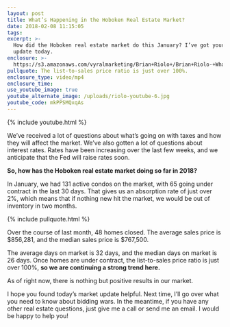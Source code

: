 ```yaml
---
layout: post
title: What’s Happening in the Hoboken Real Estate Market?
date: 2018-02-08 11:15:05
tags:
excerpt: >-
  How did the Hoboken real estate market do this January? I’ve got your market
  update today.
enclosure: >-
  https://s3.amazonaws.com/vyralmarketing/Brian+Riolo+/Brian+Riolo-+Whats+Happening+in+the+Hoboken+Real+Estate+Market%253F.mp4
pullquote: The list-to-sales price ratio is just over 100%.
enclosure_type: video/mp4
enclosure_time:
use_youtube_image: true
youtube_alternate_image: /uploads/riolo-youtube-6.jpg
youtube_code: mkPPSMQxqAs
---
```



{% include youtube.html %}

We’ve received a lot of questions about what’s going on with taxes and how they will affect the market. We’ve also gotten a lot of questions about interest rates. Rates have been increasing over the last few weeks, and we anticipate that the Fed will raise rates soon.

**So, how has the Hoboken real estate market doing so far in 2018?**

In January, we had 131 active condos on the market, with 65 going under contract in the last 30 days. That gives us an absorption rate of just over 2%, which means that if nothing new hit the market, we would be out of inventory in two months.

{% include pullquote.html %}

Over the course of last month, 48 homes closed. The average sales price is $856,281, and the median sales price is $767,500.

The average days on market is 32 days, and the median days on market is 26 days. Once homes are under contract, the list-to-sales price ratio is just over 100%, **so we are continuing a strong trend here.**

As of right now, there is nothing but positive results in our market.

I hope you found today’s market update helpful. Next time, I’ll go over what you need to know about bidding wars. In the meantime, if you have any other real estate questions, just give me a call or send me an email. I would be happy to help you!